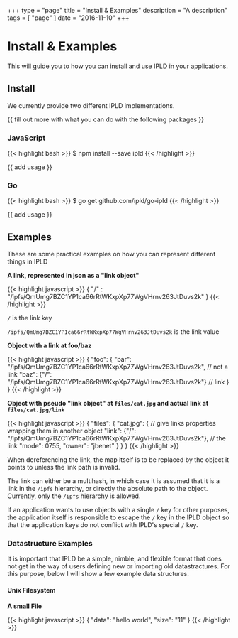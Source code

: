 +++
type = "page"
title = "Install & Examples"
description = "A description"
tags = [ "page" ]
date = "2016-11-10"
+++

# Install & Examples

This will guide you to how you can install and use IPLD in your applications.


## Install

We currently provide two different IPLD implementations.

{{ fill out more with what you can do with the following packages }}

### JavaScript

{{< highlight bash >}}
$ npm install --save ipld
{{< /highlight >}}

{{ add usage }}

### Go

{{< highlight bash >}}
$ go get github.com/ipld/go-ipld
{{< /highlight >}}

{{ add usage }}

## Examples

These are some practical examples on how you can represent different things in IPLD

**A link, represented in json as a "link object"**

{{< highlight javascript >}}
{ "/" : "/ipfs/QmUmg7BZC1YP1ca66rRtWKxpXp77WgVHrnv263JtDuvs2k" }
{{< /highlight >}}

`/` is the link key

`/ipfs/QmUmg7BZC1YP1ca66rRtWKxpXp77WgVHrnv263JtDuvs2k` is the link value

**Object with a link at foo/baz**

{{< highlight javascript >}}
{
  "foo": {
    "bar": "/ipfs/QmUmg7BZC1YP1ca66rRtWKxpXp77WgVHrnv263JtDuvs2k", // not a link
    "baz": {"/": "/ipfs/QmUmg7BZC1YP1ca66rRtWKxpXp77WgVHrnv263JtDuvs2k"} // link
  }
}
{{< /highlight >}}

**Object with pseudo "link object" at `files/cat.jpg` and actual link at `files/cat.jpg/link`**

{{< highlight javascript >}}
{
  "files": {
    "cat.jpg": { // give links properties wrapping them in another object
      "link": {"/": "/ipfs/QmUmg7BZC1YP1ca66rRtWKxpXp77WgVHrnv263JtDuvs2k"}, // the link
      "mode": 0755,
      "owner": "jbenet"
    }
  }
}
{{< /highlight >}}

When dereferencing the link, the map itself is to be replaced by the object it points to unless the link path is invalid.

The link can either be a multihash, in which case it is assumed that it is a link in the `/ipfs` hierarchy, or directly the absolute path to the object. Currently, only the `/ipfs` hierarchy is allowed.

If an application wants to use objects with a single `/` key for other purposes, the application itself is responsible to escape the `/` key in the IPLD object so that the application keys do not conflict with IPLD's special `/` key.

### Datastructure Examples

It is important that IPLD be a simple, nimble, and flexible format that does not get in the way of users defining new or importing old datastractures. For this purpose, below I will show a few example data structures.

#### Unix Filesystem

**A small File**

{{< highlight javascript >}}
{
  "data": "hello world",
  "size": "11"
}
{{< /highlight >}}
